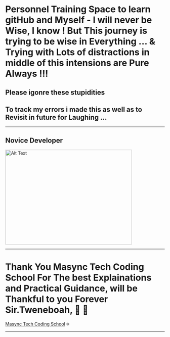 # Personnel Training Space to learn gitHub and Myself - I will never be Wise, I know ! But This journey is trying to be wise in Everything ... & Trying with Lots of distractions in middle of this intensions are Pure Always !!!
## Please igonre these stupidities 
## To track my errors i made this as well as to Revisit in future for Laughing ...

---
## Novice Developer
<img src="https://cdn.pixabay.com/photo/2024/04/09/03/04/ai-generated-8684869_1280.jpg" alt="Alt Text" width="400" height="300">

***

# Thank You Masync Tech Coding School For The best Explainations and Practical Guidance, will be Thankful to you Forever Sir.Tweneboah, :clap: :sunrise:
[Masync Tech Coding School](https://masynctech.com/) :six_pointed_star:

***


